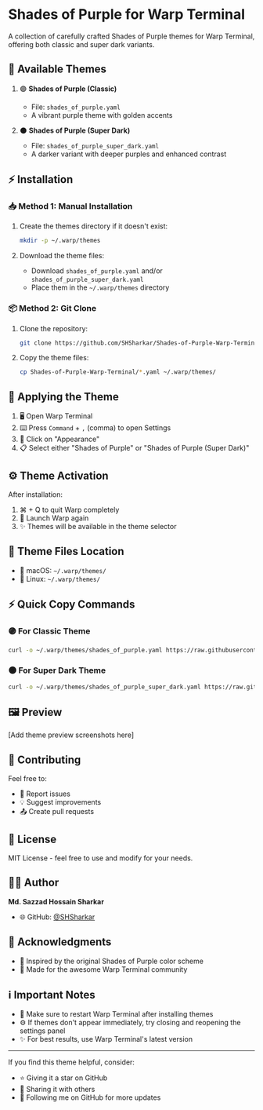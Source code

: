# Shades of Purple for Warp Terminal

A collection of carefully crafted Shades of Purple themes for Warp Terminal, offering both classic and super dark variants.

## 🎨 Available Themes

1. 🟣 **Shades of Purple (Classic)**

    - File: `shades_of_purple.yaml`
    - A vibrant purple theme with golden accents

2. 🌑 **Shades of Purple (Super Dark)**
    - File: `shades_of_purple_super_dark.yaml`
    - A darker variant with deeper purples and enhanced contrast

## ⚡ Installation

### 📥 Method 1: Manual Installation

1. Create the themes directory if it doesn't exist:

    ```bash
    mkdir -p ~/.warp/themes
    ```

2. Download the theme files:
    - Download `shades_of_purple.yaml` and/or `shades_of_purple_super_dark.yaml`
    - Place them in the `~/.warp/themes` directory

### 📦 Method 2: Git Clone

1. Clone the repository:

    ```bash
    git clone https://github.com/SHSharkar/Shades-of-Purple-Warp-Terminal.git
    ```

2. Copy the theme files:

    ```bash
    cp Shades-of-Purple-Warp-Terminal/*.yaml ~/.warp/themes/
    ```

## 🎯 Applying the Theme

1. 🖥️ Open Warp Terminal
2. ⌨️ Press `Command` + `,` (comma) to open Settings
3. 🎨 Click on "Appearance"
4. 📋 Select either "Shades of Purple" or "Shades of Purple (Super Dark)"

## ⚙️ Theme Activation

After installation:

1. ⌘ + Q to quit Warp completely
2. 🚀 Launch Warp again
3. ✨ Themes will be available in the theme selector

## 📂 Theme Files Location

-   🍎 macOS: `~/.warp/themes/`
-   🐧 Linux: `~/.warp/themes/`

## ⚡ Quick Copy Commands

### 🟣 For Classic Theme

```bash
curl -o ~/.warp/themes/shades_of_purple.yaml https://raw.githubusercontent.com/SHSharkar/Shades-of-Purple-Warp-Terminal/main/shades_of_purple.yaml
```

### 🌑 For Super Dark Theme

```bash
curl -o ~/.warp/themes/shades_of_purple_super_dark.yaml https://raw.githubusercontent.com/SHSharkar/Shades-of-Purple-Warp-Terminal/main/shades_of_purple_super_dark.yaml
```

## 🖼️ Preview

[Add theme preview screenshots here]

## 🤝 Contributing

Feel free to:

-   🐛 Report issues
-   💡 Suggest improvements
-   📤 Create pull requests

## 📜 License

MIT License - feel free to use and modify for your needs.

## 👨‍💻 Author

**Md. Sazzad Hossain Sharkar**

-   🌐 GitHub: [@SHSharkar](https://github.com/SHSharkar)

## 💫 Acknowledgments

-   💜 Inspired by the original Shades of Purple color scheme
-   🚀 Made for the awesome Warp Terminal community

## ℹ️ Important Notes

-   🚀 Make sure to restart Warp Terminal after installing themes
-   ⚙️ If themes don't appear immediately, try closing and reopening the settings panel
-   ✨ For best results, use Warp Terminal's latest version

---

If you find this theme helpful, consider:

-   ⭐ Giving it a star on GitHub
-   📢 Sharing it with others
-   👥 Following me on GitHub for more updates
